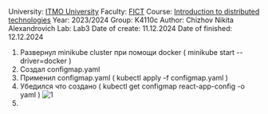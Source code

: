 University: [ITMO University](https://itmo.ru/ru/)
Faculty: [FICT](https://fict.itmo.ru)
Course: [Introduction to distributed technologies](https://github.com/itmo-ict-faculty/introduction-to-distributed-technologies)
Year: 2023/2024
Group: K4110c
Author: Chizhov Nikita Alexandrovich
Lab: Lab3
Date of create: 11.12.2024
Date of finished: 12.12.2024  

1. Развернул minikube cluster при помощи docker ( minikube start --driver=docker )
2. Создал configmap.yaml
3. Применил configmap.yaml ( kubectl apply -f configmap.yaml )
4. Убедился что создано ( kubectl get configmap react-app-config -o yaml )
   ![1](img/1.png)
5.

